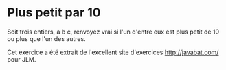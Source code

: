
# Plus petit par 10 #
Soit trois entiers, a b c, renvoyez vrai si l'un d'entre eux est plus petit
de 10 ou plus que l'un des autres.

Cet exercice a été extrait de l'excellent site d'exercices
http://javabat.com/ pour JLM.

